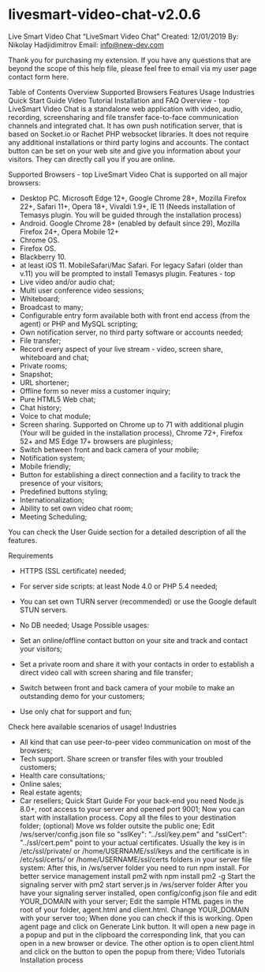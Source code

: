 # livesmart-video-chat-v2.0.6
Live Smart Video Chat 
“LiveSmart Video Chat”
Created: 12/01/2019
By: Nikolay Hadjidimitrov
Email: info@new-dev.com

Thank you for purchasing my extension. If you have any questions that are beyond the scope of this help file, please feel free to email via my user page contact form here.

Table of Contents
Overview
Supported Browsers
Features
Usage
Industries
Quick Start Guide
Video Tutorial
Installation and FAQ
Overview - top
LiveSmart Video Chat is a standalone web application with video, audio, recording, screensharing and file transfer face-to-face communication channels and integrated chat. It has own push notification server, that is based on Socket.io or Rachet PHP websocket libraries. It does not require any additional installations or third party logins and accounts. The contact button can be set on your web site and give you information about your visitors. They can directly call you if you are online.

Supported Browsers - top
LiveSmart Video Chat is supported on all major browsers:

- Desktop PC. Microsoft Edge 12+, Google Chrome 28+, Mozilla Firefox 22+, Safari 11+, Opera 18+, Vivaldi 1.9+, IE 11 (Needs installation of Temasys plugin. You will be guided through the installation process)
- Android. Google Chrome 28+ (enabled by default since 29), Mozilla Firefox 24+, Opera Mobile 12+
- Chrome OS.
- Firefox OS.
- Blackberry 10.
- at least iOS 11. MobileSafari/Mac Safari. For legacy Safari (older than v.11) you will be prompted to install Temasys plugin.
Features - top
- Live video and/or audio chat;
- Multi user conference video sessions;
- Whiteboard;
- Broadcast to many;
- Configurable entry form available both with front end access (from the agent) or PHP and MySQL scripting;
- Own notification server, no third party software or accounts needed;
- File transfer;
- Record every aspect of your live stream - video, screen share, whiteboard and chat;
- Private rooms;
- Snapshot;
- URL shortener;
- Offline form so never miss a customer inquiry;
- Pure HTML5 Web chat;
- Chat history;
- Voice to chat module;
- Screen sharing. Supported on Chrome up to 71 with additional plugin (Your will be guided in the installation process), Chrome 72+, Firefox 52+ and MS Edge 17+ browsers are pluginless;
- Switch between front and back camera of your mobile;
- Notification system;
- Mobile friendly;
- Button for establishing a direct connection and a facility to track the presence of your visitors;
- Predefined buttons styling;
- Internationalization;
- Ability to set own video chat room;
- Meeting Scheduling;

You can check the User Guide section for a detailed description of all the features.

Requirements
- HTTPS (SSL certificate) needed;
- For server side scripts: at least Node 4.0 or PHP 5.4 needed;
- You can set own TURN server (recommended) or use the Google default STUN servers.
- No DB needed;
Usage
Possible usages:

- Set an online/offline contact button on your site and track and contact your visitors;
- Set a private room and share it with your contacts in order to establish a direct video call with screen sharing and file transfer;
- Switch between front and back camera of your mobile to make an outstanding demo for your customers;
- Use only chat for support and fun;

Check here available scenarios of usage!
Industries
- All kind that can use peer-to-peer video communication on most of the browsers;
- Tech support. Share screen or transfer files with your troubled customers;
- Health care consultations;
- Online sales;
- Real estate agents;
- Car resellers;
Quick Start Guide
For your back-end you need Node.js 8.0+, root access to your server and opened port 9001;
Now you can start with installation process. Copy all the files to your destination folder;
(optional) Move ws folder outsite the public one;
Edit /ws/server/config.json file so "sslKey": "../ssl/key.pem" and "sslCert": "../ssl/cert.pem" point to your actual certificates. Usually the key is in /etc/ssl/private/ or /home/USERNAME/ssl/keys and the certificate is in /etc/ssl/certs/ or /home/USERNAME/ssl/certs folders in your server file system:
After this, in /ws/server folder you need to run npm install.
For better service management install pm2 with npm install pm2 -g
Start the signaling server with pm2 start server.js in /ws/server folder
After you have your signaling server installed, open config/config.json file and edit YOUR_DOMAIN with your server;
Edit the sample HTML pages in the root of your folder, agent.html and client.html. Change YOUR_DOMAIN with your server too;
When done you can check if this is working. Open agent page and click on Generate Link button. It will open a new page in a popup and put in the clipboard the corresponding link, that you can open in a new browser or device. The other option is to open client.html and click on the button to open the popup from there;
Video Tutorials
Installation process
